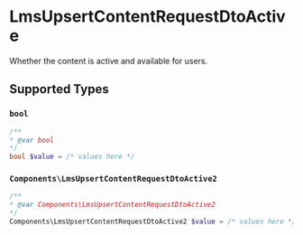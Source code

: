 # LmsUpsertContentRequestDtoActive

Whether the content is active and available for users.


## Supported Types

### `bool`

```php
/**
* @var bool
*/
bool $value = /* values here */
```

### `Components\LmsUpsertContentRequestDtoActive2`

```php
/**
* @var Components\LmsUpsertContentRequestDtoActive2
*/
Components\LmsUpsertContentRequestDtoActive2 $value = /* values here */
```

